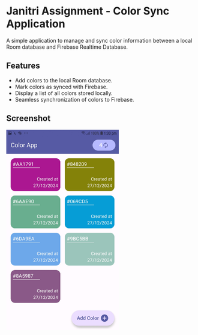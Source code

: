 # Janitri Assignment - Color Sync Application

A simple application to manage and sync color information between a local Room database and Firebase Realtime Database.

## Features
- Add colors to the local Room database.
- Mark colors as synced with Firebase.
- Display a list of all colors stored locally.
- Seamless synchronization of colors to Firebase.

## Screenshot
<img src="JanitriAssignmentScreenshot.jpg" width="300"/>
